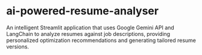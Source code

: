 # ai-powered-resume-analyser
An intelligent Streamlit application that uses Google Gemini API and LangChain to analyze resumes against job descriptions, providing personalized optimization recommendations and generating tailored resume versions.
